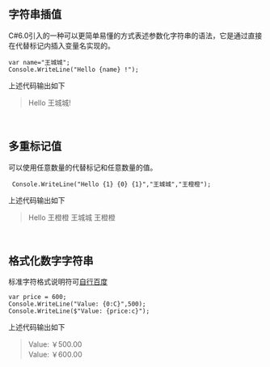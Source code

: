 ## 字符串插值
C#6.0引入的一种可以更简单易懂的方式表述参数化字符串的语法，它是通过直接在代替标记内插入变量名实现的。
```
var name="王城城";
Console.WriteLine("Hello {name} !");
```
上述代码输出如下
>Hello 王城城!

</br>

## 多重标记值
可以使用任意数量的代替标记和任意数量的值。
```
 Console.WriteLine("Hello {1} {0} {1}","王城城","王橙橙");
```
上述代码输出如下
> Hello 王橙橙 王城城 王橙橙

</br>

## 格式化数字字符串
标准字符格式说明符可[自行百度](https://www.baidu.com/s?ie=utf-8&f=8&rsv_bp=1&rsv_idx=1&tn=baidu&wd=%E6%A0%BC%E5%BC%8F%E5%8C%96%E6%95%B0%E5%AD%97%E5%AD%97%E7%AC%A6%E4%B8%B2&fenlei=256&rsv_pq=9bd1043c000b82a4&rsv_t=e85ckkp4ouBHEBcFpVJ9FctsjEmgKpOvNPR1KD7aCQslvsrMz1e136ZYgBY&rqlang=cn&rsv_enter=1&rsv_dl=ib&rsv_sug3=1)
```
var price = 600;
Console.WriteLine("Value: {0:C}",500);
Console.WriteLine($"Value: {price:c}");
```
上述代码输出如下
>Value: ￥500.00<br>Value: ￥600.00